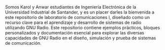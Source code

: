 Somos  Karol y Anwar estudiantes de Ingeniería Electrónica de la Universidad Industrial de Santander, y es un placer darles la bienvenida a este repositorio de laboratorio de comunicaciones I, diseñado como un recurso clave para el aprendizaje y desarrollo de sistemas de radio utilizando GNU Radio. Este repositorio contiene ejemplos prácticos, bloques personalizados y documentación esencial para explorar las diversas capacidades de GNU Radio en el diseño, simulación y prueba de sistemas de comunicación.
